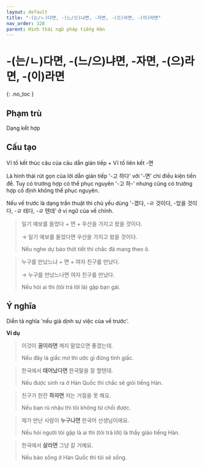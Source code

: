 ```yaml
---
layout: default
title: "-(는/ㄴ)다면, -(느/으)냐면, -자면, -(으)라면, -(이)라면"
nav_order: 328
parent: Hình thái ngữ pháp tiếng Hàn
---
```


# -(는/ㄴ)다면, -(느/으)냐면, -자면, -(으)라면, -(이)라면
{: .no_toc }

## Phạm trù

Dạng kết hợp

## Cấu tạo

Vĩ tố kết thúc câu của câu dẫn gián tiếp + Vĩ tố liên kết -면

Là hình thái rút gọn của lời dẫn gián tiếp '-고 하다' với '-면' chỉ điều kiện tiền đề. Tuy có trường hợp có thể phục nguyên '-고 하-' nhưng cũng có trướng hợp cố định không thể phục nguyên.

Nếu vế trước là dạng trần thuật thì chủ yếu dùng '-겠다, -ㄹ 것이다, -었을 것이다, -ㄹ 테다, -ㄹ 텐데' ở vị ngữ của vế chính.

> 일기 예보를 들었다 + 면 + 우산을 가지고 왔을 것이다.
>
> → 일기 예보를 들었다면 우산을 가지고 왔을 것이다.
>
> Nếu nghe dự báo thời tiết thì chắc đã mang theo ô.

> 누구를 만났느냐 + 면 + 여자 친구를 만났다.
>
> → 누구를 만났느나면 여자 친구를 만났다.
>
> Nếu hỏi ai thì (tôi trả lời là) gặp bạn gái.

## Ý nghĩa

Diễn tả nghĩa 'nếu giả dịnh sự việc của vế trước'.

**Ví dụ**

> 이것이 **꿈이라면** 깨지 말았으면 좋겠는데.
>
> Nếu đây là giấc mơ thì ước gì đừng tỉnh giấc.

> 한국에서 **태어났다면** 한국말을 잘 할텐데.
>
> Nếu được sinh ra ở Hàn Quốc thì chắc sẽ giỏi tiếng Hàn.

> 친구가 한잔 **하자면** 저는 거절을 못 해요.
>
> Nếu bạn rủ nhậu thì tôi không từ chối được.

> 제가 만난 사람이 **누구냐면** 한국어 선생님이에요.
>
> Nếu hỏi người tôi gặp là ai thì (tôi trả lời) là thầy giáo tiếng Hàn.

> 한국에서 **살라면** 그냥 갈 거예요.
>
> Nếu bảo sống ở Hàn Quốc thì tôi sẽ sống.